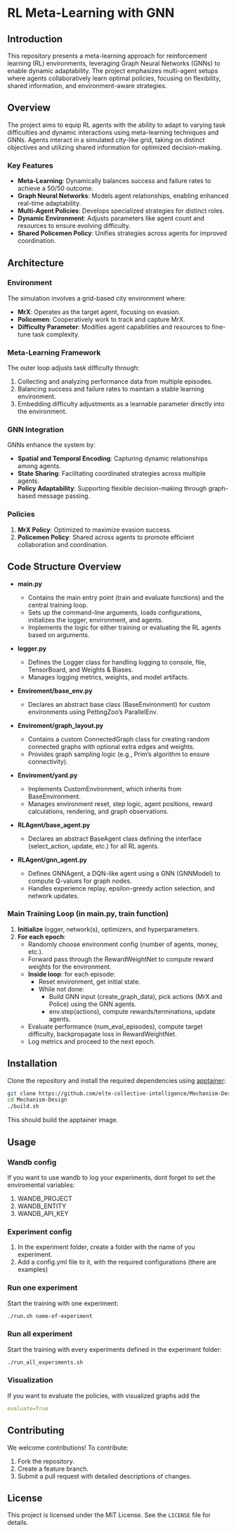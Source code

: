 # RL Meta-Learning with GNN

## Introduction

This repository presents a meta-learning approach for reinforcement learning (RL) environments, leveraging Graph Neural Networks (GNNs) to enable dynamic adaptability. The project emphasizes multi-agent setups where agents collaboratively learn optimal policies, focusing on flexibility, shared information, and environment-aware strategies.

## Overview

The project aims to equip RL agents with the ability to adapt to varying task difficulties and dynamic interactions using meta-learning techniques and GNNs. Agents interact in a simulated city-like grid, taking on distinct objectives and utilizing shared information for optimized decision-making.

### Key Features

- **Meta-Learning**: Dynamically balances success and failure rates to achieve a 50/50 outcome.
- **Graph Neural Networks**: Models agent relationships, enabling enhanced real-time adaptability.
- **Multi-Agent Policies**: Develops specialized strategies for distinct roles.
- **Dynamic Environment**: Adjusts parameters like agent count and resources to ensure evolving difficulty.
- **Shared Policemen Policy**: Unifies strategies across agents for improved coordination.

## Architecture

### Environment

The simulation involves a grid-based city environment where:

- **MrX**: Operates as the target agent, focusing on evasion.
- **Policemen**: Cooperatively work to track and capture MrX.
- **Difficulty Parameter**: Modifies agent capabilities and resources to fine-tune task complexity.

### Meta-Learning Framework

The outer loop adjusts task difficulty through:

1. Collecting and analyzing performance data from multiple episodes.
2. Balancing success and failure rates to maintain a stable learning environment.
3. Embedding difficulty adjustments as a learnable parameter directly into the environment.

### GNN Integration

GNNs enhance the system by:

- **Spatial and Temporal Encoding**: Capturing dynamic relationships among agents.
- **State Sharing**: Facilitating coordinated strategies across multiple agents.
- **Policy Adaptability**: Supporting flexible decision-making through graph-based message passing.

### Policies

1. **MrX Policy**: Optimized to maximize evasion success.
2. **Policemen Policy**: Shared across agents to promote efficient collaboration and coordination.

## Code Structure Overview

- **main.py**  
  - Contains the main entry point (train and evaluate functions) and the central training loop.  
  - Sets up the command-line arguments, loads configurations, initializes the logger, environment, and agents.  
  - Implements the logic for either training or evaluating the RL agents based on arguments.  

- **logger.py**  
  - Defines the Logger class for handling logging to console, file, TensorBoard, and Weights & Biases.  
  - Manages logging metrics, weights, and model artifacts.  

- **Enviroment/base_env.py**  
  - Declares an abstract base class (BaseEnvironment) for custom environments using PettingZoo’s ParallelEnv.  

- **Enviroment/graph_layout.py**  
  - Contains a custom ConnectedGraph class for creating random connected graphs with optional extra edges and weights.  
  - Provides graph sampling logic (e.g., Prim’s algorithm to ensure connectivity).  

- **Enviroment/yard.py**  
  - Implements CustomEnvironment, which inherits from BaseEnvironment.  
  - Manages environment reset, step logic, agent positions, reward calculations, rendering, and graph observations.  

- **RLAgent/base_agent.py**  
  - Declares an abstract BaseAgent class defining the interface (select_action, update, etc.) for all RL agents.  

- **RLAgent/gnn_agent.py**  
  - Defines GNNAgent, a DQN-like agent using a GNN (GNNModel) to compute Q-values for graph nodes.  
  - Handles experience replay, epsilon-greedy action selection, and network updates.  

### Main Training Loop (in main.py, train function)

1. **Initialize** logger, network(s), optimizers, and hyperparameters.  
2. **For each epoch**:  
   - Randomly choose environment config (number of agents, money, etc.).  
   - Forward pass through the RewardWeightNet to compute reward weights for the environment.  
   - **Inside loop**: for each episode:
     - Reset environment, get initial state.  
     - While not done:  
       - Build GNN input (create_graph_data), pick actions (MrX and Police) using the GNN agents.  
       - env.step(actions), compute rewards/terminations, update agents.  
   - Evaluate performance (num_eval_episodes), compute target difficulty, backpropagate loss in RewardWeightNet.  
   - Log metrics and proceed to the next epoch.  

## Installation

Clone the repository and install the required dependencies using [apptainer](https://apptainer.org/):

```bash
git clone https://github.com/elte-collective-intelligence/Mechanism-Design.git
cd Mechanism-Design
./build.sh
```

This should build the apptainer image. 

## Usage

### Wandb config

If you want to use wandb to log your experiments, dont forget to set the enviromental variables:
1. WANDB_PROJECT
2. WANDB_ENTITY
3. WANDB_API_KEY

### Experiment config

1. In the experiment folder, create a folder with the name of you experiment.
2. Add a config.yml file to it, with the required configurations (there are examples)

### Run one experiment
Start the training with one experiment:

```bash
./run.sh name-of-experiment
```

### Run all experiment
Start the training with every experiments defined in the experiment folder:

```bash
./run_all_experiments.sh
```

### Visualization
If you want to evaluate the policies, with visualized graphs add the 

```yml
evaluate=True
```

## Contributing

We welcome contributions! To contribute:

1. Fork the repository.
2. Create a feature branch.
3. Submit a pull request with detailed descriptions of changes.

## License

This project is licensed under the MIT License. See the `LICENSE` file for details.


